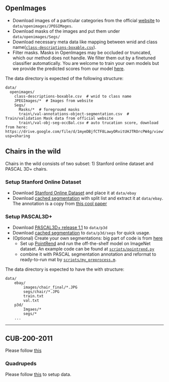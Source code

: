 ## OpenImages
- Download images of a particular categories from the official [website](https://storage.googleapis.com/openimages/web/index.html) to `data/openimages/JPEGIMages`.
- Download masks of the images and put them under `data/openimages/Segs/`
- Download necessary meta data like mapping between wnid and class name([`class-descriptions-boxable.csv`](https://storage.googleapis.com/openimages/v5/class-descriptions-boxable.csv)).   
- Filter masks.  Masks in OpenImages may be occluded or truncated, which our method does not handle. We filter them out by a  finetuned classifier automatically.
You are welcome to train your own models but we provide the predicted scores from our model [here](https://drive.google.com/file/d/1myeDBjfCTF8LawyORvitUHJTROrcPW4g/view?usp=sharing). 
  
The data directory is expected of the following structure:
```
data/
  openimages/
    class-descriptions-boxable.csv  # wnid to class name 
    JPEGImages/*  # Images from website
    Segs/
      Masks/*  # foregroumd masks
      train\/val-annotations-object-segmentation.csv  # Train/validation Mask data from official website  
      train\/val-obj-seg-occBal.csv # auto trucation score, download from here: https://drive.google.com/file/d/1myeDBjfCTF8LawyORvitUHJTROrcPW4g/view?usp=sharing
```

## Chairs in the wild
Chairs in the wild consists of two subset: 1) Stanford online dataset and PASCAL 3D+ chairs.    
### Setup Stanford Online Dataset
- Download [Stanford Online Dataset](https://cvgl.stanford.edu/projects/lifted_struct/) and place it at `data/ebay`
- Download [cached segmentation](https://drive.google.com/file/d/1IpYhJYOXfS_VJOCkW9c4lwIfVRFVxzp7/view?usp=sharing) with split list and extract it at `data/ebay`. The annotation is a copy from [this cool paper](https://shubhtuls.github.io/mvcSnP/)

### Setup PASCAL3D+ 
- Download [PASCAL3D+ release 1.1](https://cvgl.stanford.edu/projects/lifted_struct/) to `data/p3d`
- Download [cached segmentation](https://drive.google.com/file/d/1lDaO_uZrptKylwej-3b0NE7VA3YZVeXu/view?usp=sharing) to `data/p3d/segs` for quick usage. 
- (Optional) Create your own segmentations: big part of code is from [here](https://github.com/akanazawa/cmr/tree/p3d/preprocess/pascal)
    + Set up [PointRend](https://github.com/facebookresearch/detectron2/tree/master/projects/PointRend) 
    and run the off-the-shelf model on ImageNet dataset. An example code can be found at [`scripts/pointrend.py`](../scripts/pointrend.py)
    + combine it with PASCAL segmentation annotation and reformat to ready-to-run mat by [`scripts/my_preprocess.m`](../scripts/my_preprocess.m).   

The data directory  is expected to have the with structure:
```
data/
    ebay/
        images/chair_final/*.JPG
        segs/chair/*.JPG
        train.txt
        val.txt
    p3d/
        Imgaes/*
        segs/*
    ...
``` 

---

## CUB-200-2011
Please follow [this](https://github.com/akanazawa/cmr/blob/master/doc/train.md)
 
### Quadrupeds
Please follow [this](https://github.com/nileshkulkarni/acsm/tree/master/quadruped_data) to setup data.

